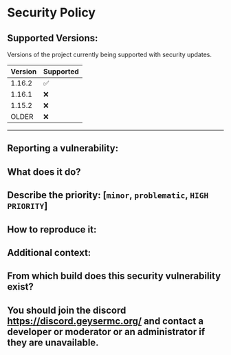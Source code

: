# Security Policy

## Supported Versions:
Versions of the project currently being supported with security updates.

| Version | Supported          |
| ------- | ------------------ |
| 1.16.2   | :white_check_mark:|
| 1.16.1   | :x:|
| 1.15.2   | :x:|
| OLDER    | :x:|
-----------------------------------------------------------------------------------------------------------------------------------------------------------------------------------
## Reporting a vulnerability:
## What does it do?
<description>

## Describe the priority: [`minor`, `problematic`, `HIGH PRIORITY`]
<description>

## How to reproduce it:
<description>

## Additional context:
<description>

## From which build does this security vulnerability exist?
<descrption>

## You should join the discord https://discord.geysermc.org/ and contact a developer or moderator or an administrator if they are unavailable.
